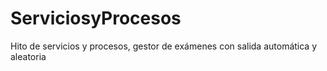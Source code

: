 # ServiciosyProcesos
Hito de servicios y procesos, gestor de exámenes con salida automática y aleatoria 
